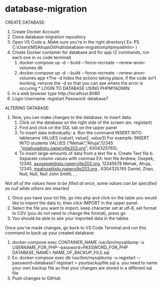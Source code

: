 # database-migration
CREATE DATABASE:
1. Create Docker Account:
2. Clone database-migration repository
3. Open VS Code
        a. Make sure you’re in the right directory( Ex: PS C:\Users\MSAhuja\GitHub\database-migration\phpmyadmin> )
4. Create Docker container for database and for app (2 commands, run each one in vs code terminal)
    1. docker-compose up -d --build --force-recreate --renew-anon-volumes db
    2. docker-compose up -d --build --force-recreate --renew-anon-volumes app
*The -d hides the actions taking place; if the code isn’t working, remove the -d so that you can see where the error is occuring * 
LOGIN TO DATABASE USING PHPMYADMIN:
1. In a web browser type  http://localhost:8080
2. Login
Username: registart
Password: database7

ALTERING DATABASE:
1. Now, you can make changes to the database, to insert data: 
    1. Click on the database on the right side of the screen (ex. registart)
    2. Find and click on the SQL tab on the upper panel
    3. To insert data individually: 
        a. Run the command INSERT INTO tablename VALUES (value1, value2, value3)
        For example: INSERT INTO students VALUES (“Mehak”,”Ahuja”,12345 ,”msahuja@stu.naperville203.org”, 6304325765);
    4. To insert large-amounts of data from a text file
        a. Create Text file
        b. Separate column values with commas
EX: text file
Andrew, Osepek, 12345, asosepek@stu.naperville203.org, 12345678
Mehak, Ahuja, 12345, msahuja@stu.naperville203.org , 6304325765
Daniel, Zhao, Null, Null, Null
John Smith, , ,  


*Not all of the values have to be filled at once, some values can be specified as null while others are inserted*

1. Once you have your txt file, go into php and click on the table you would like to import the data to, then click IMPORT in the upper panel
2. Select the file you want to import, keep character set at utf-8, set format to CSV (you do not need to change the format), press go
3. You should be able to see your imported data in the tables 

Once you’ve made changes, go back to VS Code Terminal and run this command to back up your created database:
1. docker-compose exec CONTAINER_NAME /usr/bin/mysqldump -u USERNAME_FOR_PHP--password=PASSWORD_FOR_PHP DATABASE_NAME> NAME_OF_BACKUP_FILE.sql
2. Ex: docker-compose exec db /usr/bin/mysqldump -u registart --password=database7 registart > yourbackupfile.sql
    a. you need to name your own backup file so that your changes are stored in a different sql file
3. Push changes to GitHub 




